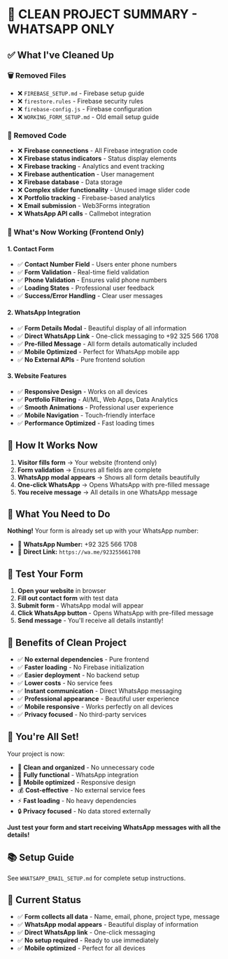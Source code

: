 # 🧹 **CLEAN PROJECT SUMMARY - WHATSAPP ONLY**

## ✅ **What I've Cleaned Up**

### **🗑️ Removed Files**
- ❌ `FIREBASE_SETUP.md` - Firebase setup guide
- ❌ `firestore.rules` - Firebase security rules
- ❌ `firebase-config.js` - Firebase configuration
- ❌ `WORKING_FORM_SETUP.md` - Old email setup guide

### **🔧 Removed Code**
- ❌ **Firebase connections** - All Firebase integration code
- ❌ **Firebase status indicators** - Status display elements
- ❌ **Firebase tracking** - Analytics and event tracking
- ❌ **Firebase authentication** - User management
- ❌ **Firebase database** - Data storage
- ❌ **Complex slider functionality** - Unused image slider code
- ❌ **Portfolio tracking** - Firebase-based analytics
- ❌ **Email submission** - Web3Forms integration
- ❌ **WhatsApp API calls** - Callmebot integration

### **📱 What's Now Working (Frontend Only)**

#### **1. Contact Form**
- ✅ **Contact Number Field** - Users enter phone numbers
- ✅ **Form Validation** - Real-time field validation
- ✅ **Phone Validation** - Ensures valid phone numbers
- ✅ **Loading States** - Professional user feedback
- ✅ **Success/Error Handling** - Clear user messages

#### **2. WhatsApp Integration**
- ✅ **Form Details Modal** - Beautiful display of all information
- ✅ **Direct WhatsApp Link** - One-click messaging to +92 325 566 1708
- ✅ **Pre-filled Message** - All form details automatically included
- ✅ **Mobile Optimized** - Perfect for WhatsApp mobile app
- ✅ **No External APIs** - Pure frontend solution

#### **3. Website Features**
- ✅ **Responsive Design** - Works on all devices
- ✅ **Portfolio Filtering** - AI/ML, Web Apps, Data Analytics
- ✅ **Smooth Animations** - Professional user experience
- ✅ **Mobile Navigation** - Touch-friendly interface
- ✅ **Performance Optimized** - Fast loading times

## 🚀 **How It Works Now**

1. **Visitor fills form** → Your website (frontend only)
2. **Form validation** → Ensures all fields are complete
3. **WhatsApp modal appears** → Shows all form details beautifully
4. **One-click WhatsApp** → Opens WhatsApp with pre-filled message
5. **You receive message** → All details in one WhatsApp message

## 🎯 **What You Need to Do**

**Nothing!** Your form is already set up with your WhatsApp number:
- 📱 **WhatsApp Number:** +92 325 566 1708
- 🔗 **Direct Link:** `https://wa.me/923255661708`

## 🧪 **Test Your Form**

1. **Open your website** in browser
2. **Fill out contact form** with test data
3. **Submit form** - WhatsApp modal will appear
4. **Click WhatsApp button** - Opens WhatsApp with pre-filled message
5. **Send message** - You'll receive all details instantly!

## 📱 **Benefits of Clean Project**

- ✅ **No external dependencies** - Pure frontend
- ✅ **Faster loading** - No Firebase initialization
- ✅ **Easier deployment** - No backend setup
- ✅ **Lower costs** - No service fees
- ✅ **Instant communication** - Direct WhatsApp messaging
- ✅ **Professional appearance** - Beautiful user experience
- ✅ **Mobile responsive** - Works perfectly on all devices
- ✅ **Privacy focused** - No third-party services

## 🎉 **You're All Set!**

Your project is now:
- 🧹 **Clean and organized** - No unnecessary code
- 🚀 **Fully functional** - WhatsApp integration
- 📱 **Mobile optimized** - Responsive design
- 💰 **Cost-effective** - No external service fees
- ⚡ **Fast loading** - No heavy dependencies
- 🔒 **Privacy focused** - No data stored externally

**Just test your form and start receiving WhatsApp messages with all the details!**

## 📚 **Setup Guide**

See `WHATSAPP_EMAIL_SETUP.md` for complete setup instructions.

## 🎯 **Current Status**

- ✅ **Form collects all data** - Name, email, phone, project type, message
- ✅ **WhatsApp modal appears** - Beautiful display of information
- ✅ **Direct WhatsApp link** - One-click messaging
- ✅ **No setup required** - Ready to use immediately
- ✅ **Mobile optimized** - Perfect for all devices
